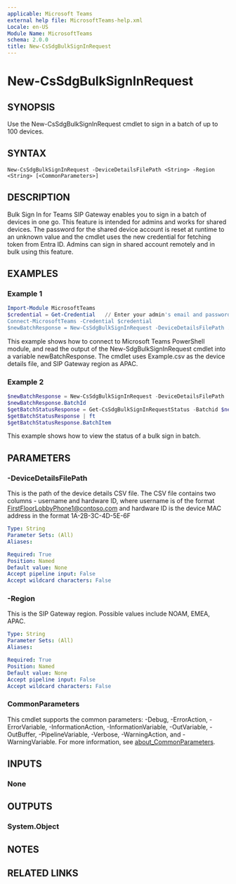 ```yaml
---
applicable: Microsoft Teams
external help file: MicrosoftTeams-help.xml
Locale: en-US
Module Name: MicrosoftTeams
schema: 2.0.0
title: New-CsSdgBulkSignInRequest
---
```


# New-CsSdgBulkSignInRequest

## SYNOPSIS
Use the New-CsSdgBulkSignInRequest cmdlet to sign in a batch of up to 100 devices.

## SYNTAX

```
New-CsSdgBulkSignInRequest -DeviceDetailsFilePath <String> -Region <String> [<CommonParameters>]
```

## DESCRIPTION
Bulk Sign In for Teams SIP Gateway enables you to sign in a batch of devices in one go. This feature is intended for admins and works for shared devices.
The password for the shared device account is reset at runtime to an unknown value and the cmdlet uses the new credential for fetching token from Entra ID. Admins can sign in shared account remotely and in bulk using this feature.

## EXAMPLES

### Example 1
```powershell
Import-Module MicrosoftTeams
$credential = Get-Credential   // Enter your admin's email and password
Connect-MicrosoftTeams -Credential $credential
$newBatchResponse = New-CsSdgBulkSignInRequest -DeviceDetailsFilePath .\Example.csv -Region APAC
```

This example shows how to connect to Microsoft Teams PowerShell module, and read the output of the New-SdgBulkSignInRequest cmdlet into a variable newBatchResponse. The cmdlet uses Example.csv as the device details file, and SIP Gateway region as APAC.

### Example 2
```powershell
$newBatchResponse = New-CsSdgBulkSignInRequest -DeviceDetailsFilePath  .\Example.csv -Region APAC
$newBatchResponse.BatchId
$getBatchStatusResponse = Get-CsSdgBulkSignInRequestStatus -Batchid $newBatchResponse.BatchId
$getBatchStatusResponse | ft
$getBatchStatusResponse.BatchItem
```
This example shows how to view the status of a bulk sign in batch.

## PARAMETERS

### -DeviceDetailsFilePath
This is the path of the device details CSV file. The CSV file contains two columns - username and hardware ID, where username is of the format FirstFloorLobbyPhone1@contoso.com and hardware ID is the device MAC address in the format 1A-2B-3C-4D-5E-6F

```yaml
Type: String
Parameter Sets: (All)
Aliases:

Required: True
Position: Named
Default value: None
Accept pipeline input: False
Accept wildcard characters: False
```

### -Region
This is the SIP Gateway region. Possible values include NOAM, EMEA, APAC.

```yaml
Type: String
Parameter Sets: (All)
Aliases:

Required: True
Position: Named
Default value: None
Accept pipeline input: False
Accept wildcard characters: False
```

### CommonParameters
This cmdlet supports the common parameters: -Debug, -ErrorAction, -ErrorVariable, -InformationAction, -InformationVariable, -OutVariable, -OutBuffer, -PipelineVariable, -Verbose, -WarningAction, and -WarningVariable. For more information, see [about_CommonParameters](http://go.microsoft.com/fwlink/?LinkID=113216).

## INPUTS

### None

## OUTPUTS

### System.Object

## NOTES

## RELATED LINKS
